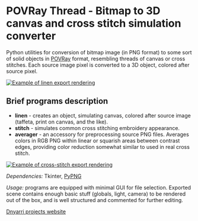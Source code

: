 # POVRay Thread - Bitmap to 3D canvas and cross stitch simulation converter

Python utilities for conversion of bitmap image (in PNG format) to some sort of solid objects in [POVRay](https://www.povray.org/) format, resembling threads of canvas or cross stitches. Each source image pixel is converted to a 3D object, colored after source pixel.

[![Example of linen export rendering](https://dnyarri.github.io/thread/linen24x512.png)](https://dnyarri.github.io/povthread.html)

## Brief programs description  

- **linen** - creates an object, simulating canvas, colored after source image (taffeta, print on canvas, and the like).
- **stitch** - simulates common cross stitching embroidery appearance.
- **averager** - an accessory for preprocessing source PNG files. Averages colors in RGB PNG within linear or squarish areas between contrast edges, providing color reduction somewhat similar to used in real cross stitch.

[![Example of cross-stitch export rendering](https://dnyarri.github.io/thread/stitch24x512.png)](https://dnyarri.github.io/povthread.html)

*Dependencies:* Tkinter, [PyPNG](https://gitlab.com/drj11/pypng)

*Usage:* programs are equipped with minimal GUI for file selection. Exported scene contains enough basic stuff (globals, light, camera) to be rendered out of the box, and is well structured and commented for further editing.

[Dnyarri projects website](https://dnyarri.github.io/)